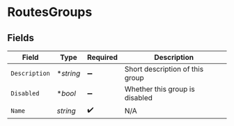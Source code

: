 # RoutesGroups


## Fields

| Field                           | Type                            | Required                        | Description                     |
| ------------------------------- | ------------------------------- | ------------------------------- | ------------------------------- |
| `Description`                   | **string*                       | :heavy_minus_sign:              | Short description of this group |
| `Disabled`                      | **bool*                         | :heavy_minus_sign:              | Whether this group is disabled  |
| `Name`                          | *string*                        | :heavy_check_mark:              | N/A                             |